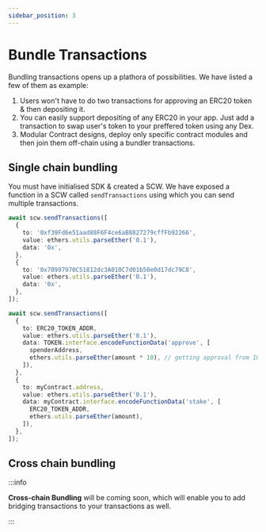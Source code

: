 ```yaml
---
sidebar_position: 3
---
```


# Bundle Transactions

Bundling transactions opens up a plathora of possibilities. We have listed a few of them as example:

1. Users won't have to do two transactions for approving an ERC20 token & then depositing it.
2. You can easily support depositing of any ERC20 in your app. Just add a transaction to swap user's token to your preffered token using any Dex.
3. Modular Contract designs, deploy only specific contract modules and then join them off-chain using a bundler transactions.

## Single chain bundling

You must have initialised SDK & created a SCW. We have exposed a function in a SCW called `sendTransactions` using which you can send multiple transactions.

```typescript title="Sending eth to two different addresses"
await scw.sendTransactions([
  {
    to: '0xf39Fd6e51aad88F6F4ce6aB8827279cffFb92266',
    value: ethers.utils.parseEther('0.1'),
    data: '0x',
  },
  {
    to: '0x70997970C51812dc3A010C7d01b50e0d17dc79C8',
    value: ethers.utils.parseEther('0.1'),
    data: '0x',
  },
]);
```

```typescript title="Getting approval for ERC20 token & depositing together"
await scw.sendTransactions([
  {
    to: ERC20_TOKEN_ADDR,
    value: ethers.utils.parseEther('0.1'),
    data: TOKEN.interface.encodeFunctionData('approve', [
      spenderAddress,
      ethers.utils.parseEther(amount * 10), // getting approval from 10 times the amount to be spent
    ]),
  },
  {
    to: myContract.address,
    value: ethers.utils.parseEther('0.1'),
    data: myContract.interface.encodeFunctionData('stake', [
      ERC20_TOKEN_ADDR,
      ethers.utils.parseEther(amount),
    ]),
  },
]);
```

## Cross chain bundling

:::info

**Cross-chain Bundling** will be coming soon, which will enable you to add bridging transactions to your transactions as well.

:::
